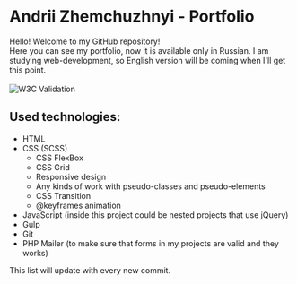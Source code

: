 # Andrii Zhemchuzhnyi - Portfolio
Hello! Welcome to my GitHub repository! <br>
Here you can see my portfolio, now it is available only in Russian. I am studying web-development, so English version will be coming when I'll get this point. <br><br>
![W3C Validation](https://img.shields.io/w3c-validation/html?targetUrl=https%3A%2F%2Fn3kk3ll.github.io%2F)

## Used technologies:
  * HTML 
  * CSS (SCSS)
    * CSS FlexBox
    * CSS Grid
    * Responsive design
    * Any kinds of work with pseudo-classes and pseudo-elements
    * CSS Transition
    * @keyframes animation
  * JavaScript (inside this project could be nested projects that use jQuery)
  * Gulp
  * Git
  * PHP Mailer (to make sure that forms in my projects are valid and they works)
  
 This list will update with every new commit.
